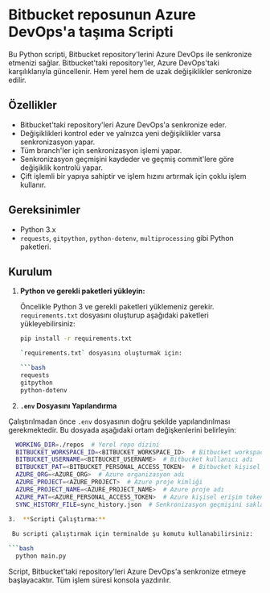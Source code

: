 # Bitbucket reposunun Azure DevOps'a taşıma Scripti

Bu Python scripti, Bitbucket repository'lerini Azure DevOps ile senkronize etmenizi sağlar. Bitbucket'taki repository'ler, Azure DevOps'taki karşılıklarıyla güncellenir. Hem yerel hem de uzak değişiklikler senkronize edilir.

## Özellikler
- Bitbucket'taki repository'leri Azure DevOps'a senkronize eder.
- Değişiklikleri kontrol eder ve yalnızca yeni değişiklikler varsa senkronizasyon yapar.
- Tüm branch'ler için senkronizasyon işlemi yapar.
- Senkronizasyon geçmişini kaydeder ve geçmiş commit'lere göre değişiklik kontrolü yapar.
- Çift işlemli bir yapıya sahiptir ve işlem hızını artırmak için çoklu işlem kullanır.

## Gereksinimler
- Python 3.x
- `requests`, `gitpython`, `python-dotenv`, `multiprocessing` gibi Python paketleri.

## Kurulum

1. **Python ve gerekli paketleri yükleyin:**

   Öncelikle Python 3 ve gerekli paketleri yüklemeniz gerekir. `requirements.txt` dosyasını oluşturup aşağıdaki paketleri yükleyebilirsiniz:

   ```bash
   pip install -r requirements.txt
   
   `requirements.txt` dosyasını oluşturmak için:
   
   ```bash
   requests
   gitpython
   python-dotenv
   
2.  **`.env` Dosyasını Yapılandırma**
   
   Çalıştırılmadan önce `.env` dosyasının doğru şekilde yapılandırılması gerekmektedir. Bu dosyada aşağıdaki ortam değişkenlerini belirleyin:

  ```bash
    WORKING_DIR=./repos  # Yerel repo dizini
    BITBUCKET_WORKSPACE_ID=<BITBUCKET_WORKSPACE_ID>  # Bitbucket workspace ID
    BITBUCKET_USERNAME=<BITBUCKET_USERNAME>  # Bitbucket kullanıcı adı
    BITBUCKET_PAT=<BITBUCKET_PERSONAL_ACCESS_TOKEN>  # Bitbucket kişisel erişim token
    AZURE_ORG=<AZURE_ORG>  # Azure organizasyon adı
    AZURE_PROJECT=<AZURE_PROJECT>  # Azure proje kimliği
    AZURE_PROJECT_NAME=<AZURE_PROJECT_NAME>  # Azure proje adı
    AZURE_PAT=<AZURE_PERSONAL_ACCESS_TOKEN>  # Azure kişisel erişim token
    SYNC_HISTORY_FILE=sync_history.json  # Senkronizasyon geçmişini saklamak için dosya adı
    
3.  **Scripti Çalıştırma:**

   Bu scripti çalıştırmak için terminalde şu komutu kullanabilirsiniz:

 ```bash
    python main.py
 ```

   Script, Bitbucket'taki repository'leri Azure DevOps'a senkronize etmeye başlayacaktır. Tüm işlem süresi konsola yazdırılır.


   


